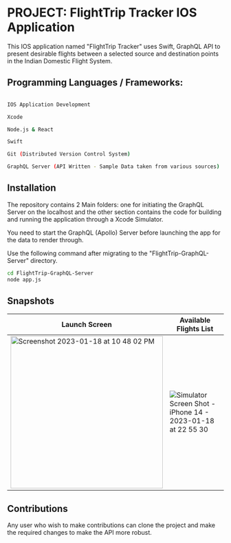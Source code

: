 # PROJECT: FlightTrip Tracker IOS Application

This IOS application named "FlightTrip Tracker" uses Swift, GraphQL API to present desirable flights between a selected source and destination points in the Indian Domestic Flight System.


## Programming Languages / Frameworks:

``` bash

IOS Application Development

Xcode

Node.js & React

Swift

Git (Distributed Version Control System)

GraphQL Server (API Written - Sample Data taken from various sources)

```

## Installation

The repository contains 2 Main folders: one for initiating the GraphQL Server on the localhost and the other section contains the code for building and running the application through a Xcode Simulator.

You need to start the GraphQL (Apollo) Server before launching the app for the data to render through.

Use the following command after migrating to the "FlightTrip-GraphQL-Server" directory.

``` bash
cd FlightTrip-GraphQL-Server
node app.js
```
## Snapshots

| Launch Screen                                                   | Available Flights List              |
| -----------------------------------                             | ----------------------------------- |
| <img width="354" alt="Screenshot 2023-01-18 at 10 48 02 PM" src="https://github.com/jyothi-koushik-1998/project4-swift-graphql-ios-mobileapp/assets/47804397/2938f199-78a0-445e-94f9-00f626bfb4da"> | ![Simulator Screen Shot - iPhone 14 - 2023-01-18 at 22 55 30](https://github.com/jyothi-koushik-1998/project4-swift-graphql-ios-mobileapp/assets/47804397/d899fdea-f3d1-498d-a902-e93b4c720bd9)
 

## Contributions

Any user who wish to make contributions can clone the project and make the required changes to make the API more robust. 
